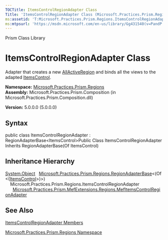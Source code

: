 ```yaml
---
TOCTitle: ItemsControlRegionAdapter Class
Title: 'ItemsControlRegionAdapter Class (Microsoft.Practices.Prism.Regions)'
ms:assetid: 'T:Microsoft.Practices.Prism.Regions.ItemsControlRegionAdapter'
ms:mtpsurl: 'https://msdn.microsoft.com/en-us/library/Gg431540(v=PandP.50)'
---
```


Prism Class Library

ItemsControlRegionAdapter Class
===============================

Adapter that creates a new [AllActiveRegion](https://msdn.microsoft.com/t:microsoft.practices.prism.regions.allactiveregion) and binds all the views to the adapted [ItemsControl](http://msdn2.microsoft.com/en-us/library/ms611045).

**Namespace:** [Microsoft.Practices.Prism.Regions](https://msdn.microsoft.com/n:microsoft.practices.prism.regions)
**Assembly:** Microsoft.Practices.Prism.Composition (in Microsoft.Practices.Prism.Composition.dll)

**Version:** 5.0.0.0 (5.0.0.0)

## Syntax


<span id="syntaxToggle"></span>public class ItemsControlRegionAdapter : RegionAdapterBase&lt;ItemsControl&gt;Public Class ItemsControlRegionAdapter Inherits RegionAdapterBase(Of ItemsControl)

Inheritance Hierarchy
---------------------

<span id="familyToggle"></span>[System.Object](http://msdn2.microsoft.com/en-us/library/e5kfa45b)
  [Microsoft.Practices.Prism.Regions.RegionAdapterBase](https://msdn.microsoft.com/t:microsoft.practices.prism.regions.regionadapterbase%601)&lt;(Of &lt;([ItemsControl](http://msdn2.microsoft.com/en-us/library/ms611045)&gt;)&gt;)
    Microsoft.Practices.Prism.Regions.ItemsControlRegionAdapter
      [Microsoft.Practices.Prism.MefExtensions.Regions.MefItemsControlRegionAdapter](https://msdn.microsoft.com/t:microsoft.practices.prism.mefextensions.regions.mefitemscontrolregionadapter)

See Also
--------


[ItemsControlRegionAdapter Members](https://msdn.microsoft.com/allmembers.t:microsoft.practices.prism.regions.itemscontrolregionadapter)

[Microsoft.Practices.Prism.Regions Namespace](https://msdn.microsoft.com/n:microsoft.practices.prism.regions)
